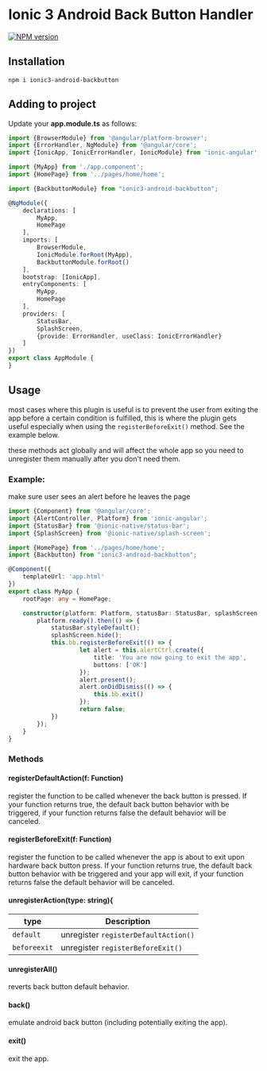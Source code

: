 # Ionic 3 Android Back Button Handler

[![NPM version][npm-image]][npm-url]

## Installation
```
npm i ionic3-android-backbutton
```

## Adding to project

Update your **app.module.ts** as follows:

```typescript
import {BrowserModule} from '@angular/platform-browser';
import {ErrorHandler, NgModule} from '@angular/core';
import {IonicApp, IonicErrorHandler, IonicModule} from 'ionic-angular';

import {MyApp} from './app.component';
import {HomePage} from '../pages/home/home';

import {BackbuttonModule} from "ionic3-android-backbutton";

@NgModule({
    declarations: [
        MyApp,
        HomePage
    ],
    imports: [
        BrowserModule,
        IonicModule.forRoot(MyApp),
        BackbuttonModule.forRoot()
    ],
    bootstrap: [IonicApp],
    entryComponents: [
        MyApp,
        HomePage
    ],
    providers: [
        StatusBar,
        SplashScreen,
        {provide: ErrorHandler, useClass: IonicErrorHandler}
    ]
})
export class AppModule {
}

```

## Usage
most cases where this plugin is useful is to prevent the user from exiting the app before a certain condition is fulfilled, this is where the plugin gets useful especially when using the `registerBeforeExit()` method. See the example below.

these methods act globally and will affect the whole app so you need to unregister them manually after you don't need them.

### Example:
make sure user sees an alert before he leaves the page
```typescript
import {Component} from '@angular/core';
import {AlertController, Platform} from 'ionic-angular';
import {StatusBar} from '@ionic-native/status-bar';
import {SplashScreen} from '@ionic-native/splash-screen';

import {HomePage} from '../pages/home/home';
import {Backbutton} from "ionic3-android-backbutton";

@Component({
    templateUrl: 'app.html'
})
export class MyApp {
    rootPage: any = HomePage;

    constructor(platform: Platform, statusBar: StatusBar, splashScreen: SplashScreen, public bb: Backbutton, public alertCtrl: AlertController) {
        platform.ready().then(() => {
            statusBar.styleDefault();
            splashScreen.hide();
            this.bb.registerBeforeExit(() => {
                    let alert = this.alertCtrl.create({
                        title: 'You are now going to exit the app',
                        buttons: ['OK']
                    });
                    alert.present();
                    alert.onDidDismiss(() => {
                        this.bb.exit()
                    });
                    return false;
            })
        });
    }
}
```
### Methods
#### registerDefaultAction(f: Function)
register the function to be called whenever the back button is pressed. If your function returns true, the default back button behavior with be triggered, if your function returns false the default behavior will be canceled.
#### registerBeforeExit(f: Function)
register the function to be called whenever the app is about to exit upon hardware back button press. If your function returns true, the default back button behavior with be triggered and your app will exit, if your function returns false the default behavior will be canceled.

#### unregisterAction(type: string){
| type           | Description                           |
| -------------- | --------------------------------------|
| `default`      | unregister `registerDefaultAction()`  |
| `beforeexit`   | unregister `registerBeforeExit()`     |

#### unregisterAll()
reverts back button default behavior.

#### back()
emulate android back button (including potentially exiting the app).

#### exit()
exit the app.

[npm-url]: https://npmjs.org/package/ionic3-android-backbutton
[npm-image]: https://img.shields.io/badge/npm-0.0.7-green.svg